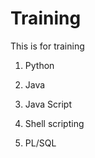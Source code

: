 # Training
This is for training


1. Python

2. Java

3. Java Script

4. Shell scripting

6. PL/SQL
